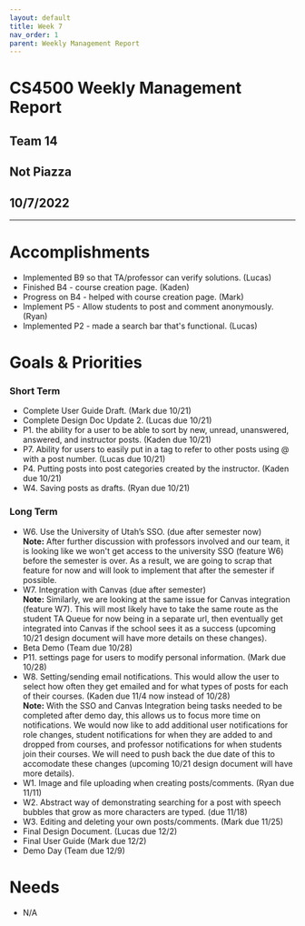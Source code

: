 ```yaml
---
layout: default
title: Week 7
nav_order: 1
parent: Weekly Management Report
---
```

# CS4500 Weekly Management Report 
## Team 14
## Not Piazza
## 10/7/2022
***

# Accomplishments
- Implemented B9 so that TA/professor can verify solutions. (Lucas)
- Finished B4 - course creation page. (Kaden)
- Progress on B4 - helped with course creation page. (Mark)
- Implement P5 - Allow students to post and comment anonymously. (Ryan)
- Implemented P2 - made a search bar that's functional. (Lucas)

# Goals & Priorities
### Short Term
- Complete User Guide Draft. (Mark due 10/21)
- Complete Design Doc Update 2. (Lucas due 10/21) 
- P1. the ability for a user to be able to sort by new, unread, unanswered, answered, and instructor posts. (Kaden due 10/21)
- P7. Ability for users to easily put in a tag to refer to other posts using @ with a post number. (Lucas due 10/21)
- P4. Putting posts into post categories created by the instructor. (Kaden due 10/21)
- W4. Saving posts as drafts. (Ryan due 10/21)

### Long Term


- W6. Use the University of Utah’s SSO. (due after semester now) \
**Note:** After further discussion with professors involved and our team, it is looking like we won't get access to the university SSO (feature W6) before the semester is over. As a result, we are going to scrap that feature for now and will look to implement that after the semester if possible. 
- W7. Integration with Canvas (due after semester) \
**Note:**  Similarly, we are looking at the same issue for Canvas integration (feature W7). This will most likely have to take the same route as the student TA Queue for now being in a separate url, then eventually get integrated into Canvas if the school sees it as a success (upcoming 10/21 design document will have more details on these changes).
- Beta Demo (Team due 10/28)
- P11. settings page for users to modify personal information. (Mark due 10/28)
- W8. Setting/sending email notifications. This would allow the user to select how often they get emailed and for what types of posts for each of their courses. (Kaden due 11/4 now instead of 10/28) \
**Note:** With the SSO and Canvas Integration being tasks needed to be completed after demo day, this allows us to focus more time on notifications. We would now like to add additional user notifications for role changes, student notifications for when they are added to and dropped from courses, and professor notifications for when students join their courses. We will need to push back the due date of this to accomodate these changes (upcoming 10/21 design document will have more details).
- W1. Image and file uploading when creating posts/comments. (Ryan due 11/11)
- W2. Abstract way of demonstrating searching for a post with speech bubbles that grow as more characters are typed. (due 11/18)
- W3. Editing and deleting your own posts/comments. (Mark due 11/25)
- Final Design Document. (Lucas due 12/2)
- Final User Guide (Mark due 12/2) 
- Demo Day (Team due 12/9)

# Needs
- N/A

